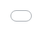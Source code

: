 ```yaml
---
categories: blog
layout: blog
title: CodeAcross Hrvatska 2014 - Više od transparentnosti
subtitle: "Pogledaj CodeAcross video!"
permalink: "/codeacross-2014-video/"
author: Miroslav
author-link: "https://codeforcroatia.org/people/schlos"
background: "rgb(119, 40, 23)"
published: true
---
```


# Video
## CodeAcross Hrvatska 2014: Više od transparentnosti on Vimeo

Ovako je to izgledalo 2014. godine!

<iframe src="//player.vimeo.com/video/90989402" style="position: absolute;top: 0;left: 0;width: 100%;height: 100%;" width="500" height="281" frameborder="0" webkitallowfullscreen mozallowfullscreen allowfullscreen></iframe> 